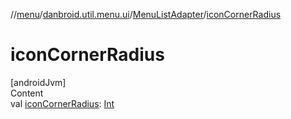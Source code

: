//[menu](../../../index.md)/[danbroid.util.menu.ui](../index.md)/[MenuListAdapter](index.md)/[iconCornerRadius](icon-corner-radius.md)



# iconCornerRadius  
[androidJvm]  
Content  
val [iconCornerRadius](icon-corner-radius.md): [Int](https://kotlinlang.org/api/latest/jvm/stdlib/kotlin/-int/index.html)  



